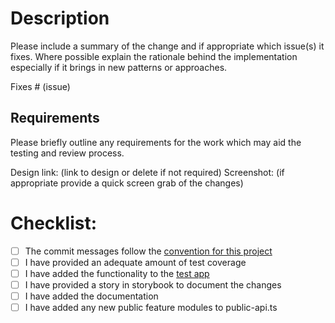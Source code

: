 # Description

Please include a summary of the change and if appropriate which issue(s) it fixes. Where possible explain the rationale behind the implementation especially if it brings in new patterns or approaches.

Fixes # (issue)

## Requirements

Please briefly outline any requirements for the work which may aid the testing and review process.

Design link: (link to design or delete if not required)
Screenshot: (if appropriate provide a quick screen grab of the changes)

# Checklist:

- [ ] The commit messages follow the [convention for this project](./blob/master/docs/CONTRIBUTING.md#conventional-commits)
- [ ] I have provided an adequate amount of test coverage
- [ ] I have added the functionality to the [test app](./blob/master/docs/CONTRIBUTING.md#build-test-application)
- [ ] I have provided a story in storybook to document the changes
- [ ] I have added the documentation
- [ ] I have added any new public feature modules to public-api.ts
